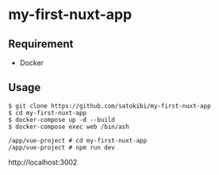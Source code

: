 # my-first-nuxt-app

## Requirement
- Docker

## Usage

```shell
$ git clone https://github.com/satokibi/my-first-nuxt-app
$ cd my-first-nuxt-app
$ docker-compose up -d --build
$ docker-compose exec web /bin/ash
```

```terminal:コンテナ内
/app/vue-project # cd my-first-nuxt-app
/app/vue-project # npm run dev
```

http://localhost:3002

